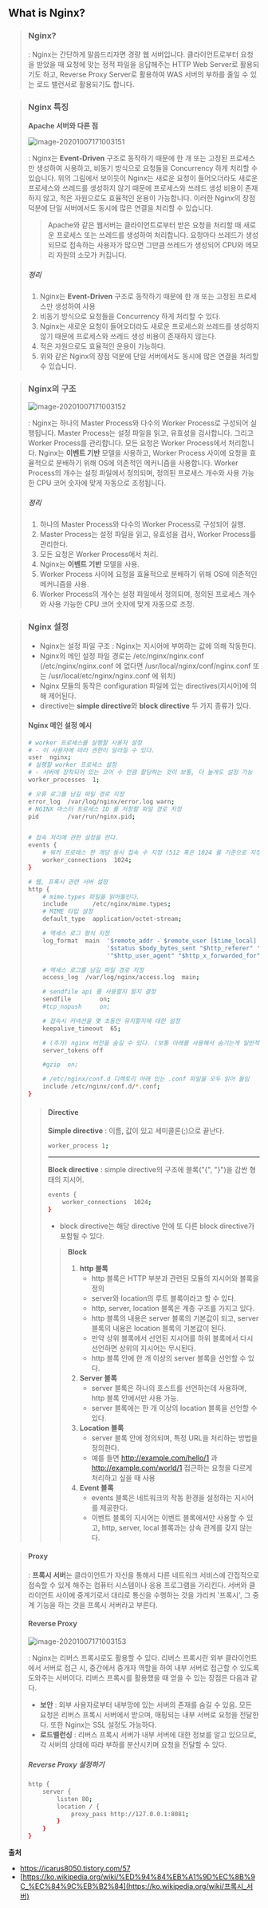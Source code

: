 ## What is Nginx?



> ### Nginx?
>
> : Nginx는 간단하게 말씀드리자면 경량 웹 서버입니다. 클라이언트로부터 요청을 받았을 때 요청에 맞는 정적 파일을 응답해주는 HTTP Web Server로 활용되기도 하고, Reverse Proxy Server로 활용하여 WAS 서버의 부하를 줄일 수 있는 로드 밸런서로 활용되기도 합니다.



> ### Nginx 특징
>
> **Apache 서버와 다른 점** 
>
> ![image-20201007171003151](https://img1.daumcdn.net/thumb/R1280x0/?scode=mtistory2&fname=https%3A%2F%2Fblog.kakaocdn.net%2Fdn%2FTPBD0%2FbtqGdDFarXK%2FjRtmeHaWYBJQQxsKYa4cKK%2Fimg.png)
>
> :  Nginx는 **Event-Driven** 구조로 동작하기 때문에 한 개 또는 고정된 프로세스만 생성하여 사용하고, 비동기 방식으로 요청들을 Concurrency 하게 처리할 수 있습니다. 위의 그림에서 보이듯이 Nginx는 새로운 요청이 들어오더라도 새로운 프로세스와 쓰레드를 생성하지 않기 때문에 프로세스와 쓰레드 생성 비용이 존재하지 않고, 적은 자원으로도 효율적인 운용이 가능합니다. 이러한 Nginx의 장점 덕분에 단일 서버에서도 동시에 많은 연결을 처리할 수 있습니다.
>
> > Apache와 같은 웹서버는 클라이언트로부터 받은 요청을 처리할 때 새로운 프로세스 또는 쓰레드를 생성하여 처리합니다. 요청마다 쓰레드가 생성되므로 접속하는 사용자가 많으면 그만큼 쓰레드가 생성되어 CPU와 메모리 자원의 소모가 커집니다.
>
> ##### 정리
>
> 1. Nginx는 **Event-Driven** 구조로 동작하기 때문에 한 개 또는 고정된 프로세스만 생성하여 사용
> 2. 비동기 방식으로 요청들을 Concurrency 하게 처리할 수 있다.
> 3. Nginx는 새로운 요청이 들어오더라도 새로운 프로세스와 쓰레드를 생성하지 않기 때문에 프로세스와 쓰레드 생성 비용이 존재하지 않는다.
> 4. 적은 자원으로도 효율적인 운용이 가능하다.
> 5. 위와 같은 Nginx의 장점 덕분에 단일 서버에서도 동시에 많은 연결을 처리할 수 있습니다.



> ### Nginx의 구조
>
> ![image-20201007171003152](https://img1.daumcdn.net/thumb/R1280x0/?scode=mtistory2&fname=https%3A%2F%2Fblog.kakaocdn.net%2Fdn%2FcWiJY4%2FbtqGexrcf2p%2FdTPGI6Dkbuscs3bIZyNAY0%2Fimg.jpg)
>
> :  Nginx는 하나의 Master Process와 다수의 Worker Process로 구성되어 실행됩니다. Master Process는 설정 파일을 읽고, 유효성을 검사합니다. 그리고 Worker Process를 관리합니다. 모든 요청은 Worker Process에서 처리합니다. Nginx는 **이벤트 기반** 모델을 사용하고, Worker Process 사이에 요청을 효율적으로 분배하기 위해 OS에 의존적인 메커니즘을 사용합니다. Worker Process의 개수는 설정 파일에서 정의되며, 정의된 프로세스 개수와 사용 가능한 CPU 코어 숫자에 맞게 자동으로 조정됩니다.
>
> ##### 정리
>
> 1. 하나의 Master Process와 다수의 Worker Process로 구성되어 실행.
> 2. Master Process는 설정 파일을 읽고, 유효성을 검사, Worker Process를 관리한다.
> 3. 모든 요청은 Worker Process에서 처리.
> 4. Nginx는 **이벤트 기반** 모델을 사용.
> 5. Worker Process 사이에 요청을 효율적으로 분배하기 위해 OS에 의존적인 메커니즘을 사용.
> 6. Worker Process의 개수는 설정 파일에서 정의되며, 정의된 프로세스 개수와 사용 가능한 CPU 코어 숫자에 맞게 자동으로 조정.



> ### Nginx 설정
>
> - Nginx는 설정 파일 구조 : Nginx는 지시어에 부여하는 값에 의해 작동한다.
> - Nginx의 메인 설정 파일 경로는 /etc/nginx/nginx.conf 
>   (/etc/nginx/nginx.conf 에 없다면 /usr/local/nginx/conf/nginx.conf 또는 /usr/local/etc/nginx/nginx.conf 에 위치)
> - Nginx 모듈의 동작은 configuration 파일에 있는 directives(지시어)에 의해 제어된다.
> - directive는 **simple directive**와 **block directive** 두 가지 종류가 있다.
>
> #### 
>
> #### Nginx 메인 설정 예시
>
> ```bash
> # worker 프로세스를 실행할 사용자 설정
> # - 이 사용자에 따라 권한이 달라질 수 있다.
> user  nginx;
> # 실행할 worker 프로세스 설정
> # - 서버에 장착되어 있는 코어 수 만큼 할당하는 것이 보통, 더 높게도 설정 가능
> worker_processes  1;
> 
> # 오류 로그를 남길 파일 경로 지정
> error_log  /var/log/nginx/error.log warn;
> # NGINX 마스터 프로세스 ID 를 저장할 파일 경로 지정
> pid        /var/run/nginx.pid;
> 
> 
> # 접속 처리에 관한 설정을 한다.
> events {
>     # 워커 프로레스 한 개당 동시 접속 수 지정 (512 혹은 1024 를 기준으로 지정)
>     worker_connections  1024;
> }
> 
> # 웹, 프록시 관련 서버 설정
> http {
>     # mime.types 파일을 읽어들인다.
>     include       /etc/nginx/mime.types;
>     # MIME 타입 설정
>     default_type  application/octet-stream;
> 
>     # 엑세스 로그 형식 지정
>     log_format  main  '$remote_addr - $remote_user [$time_local] "$request" '
>                       '$status $body_bytes_sent "$http_referer" '
>                       '"$http_user_agent" "$http_x_forwarded_for"';
> 
>     # 엑세스 로그를 남길 파일 경로 지정
>     access_log  /var/log/nginx/access.log  main;
> 
>     # sendfile api 를 사용할지 말지 결정
>     sendfile        on;
>     #tcp_nopush     on;
> 
>     # 접속시 커넥션을 몇 초동안 유지할지에 대한 설정
>     keepalive_timeout  65;
> 
>     # (추가) nginx 버전을 숨길 수 있다. (보통 아래를 사용해서 숨기는게 일반적)
>     server_tokens off
> 
>     #gzip  on;
> 
>     # /etc/nginx/conf.d 디렉토리 아래 있는 .conf 파일을 모두 읽어 들임
>     include /etc/nginx/conf.d/*.conf;
> }
> ```
>
> 
>
> > #### Directive
> >
> > **Simple directive** : 이름, 값이 있고 세미콜론(;)으로 끝난다.
> >
> > ```bash
> > worker_process 1;
> > ```
> >
> > ---
> >
> > **Block directive** : simple directive의 구조에 블록("{", "}")을 감싼 형태의 지시어.
> >
> > ```bash
> > events {
> >     worker_connections  1024;
> > }
> > ```
> >
> > -  block directive는 해당 directive 안에 또 다른 block directive가 포함될 수 있다.
> >
> > > **Block**
> > >
> > > 1. **http 블록**
> > >    - http 블록은 HTTP 부분과 관련된 모듈의 지시어와 블록을 정의
> > >    - server와 location의 루트 블록이라고 할 수 있다.
> > >    - http, server, location 블록은 계층 구조를 가지고 있다.
> > >    -  http 블록의 내용은 server 블록의 기본값이 되고, server 블록의 내용은 location 블록의 기본값이 된다.
> > >    - 만약 상위 블록에서 선언된 지시어를 하위 블록에서 다시 선언하면 상위의 지시어는 무시된다.
> > >    - http 블록 안에 한 개 이상의 server 블록을 선언할 수 있다.
> > > 2. **Server 블록**
> > >    - server 블록은 하나의 호스트를 선언하는데 사용하며, http 블록 안에서만 사용 가능.
> > >    - server 블록에는 한 개 이상의 location 블록을 선언할 수 있다.
> > > 3. **Location 블록**
> > >    - server 블록 안에 정의되며, 특정 URL을 처리하는 방법을 정의한다.
> > >    - 예를 들면 http://example.com/hello/1 과 http://example.com/world/1 접근하는 요청을 다르게 처리하고 싶을 때 사용
> > > 4. **Event 블록**
> > >    - events 블록은 네트워크의 작동 환경을 설정하는 지시어를 제공한다.
> > >    - 이벤트 블록의 지시어는 이벤트 블록에서만 사용할 수 있고, http, server, local 블록과는 상속 관계를 갖지 않는다.



> #### Proxy
>
> : **프록시 서버**는 클라이언트가 자신을 통해서 다른 네트워크 서비스에 간접적으로 접속할 수 있게 해주는 컴퓨터 시스템이나 응용 프로그램을 가리킨다. 서버와 클라이언트 사이에 중계기로서 대리로 통신을 수행하는 것을 가리켜 '프록시', 그 중계 기능을 하는 것을 프록시 서버라고 부른다.
>
> #### Reverse Proxy
>
> ![image-20201007171003153](https://img1.daumcdn.net/thumb/R1280x0/?scode=mtistory2&fname=https%3A%2F%2Fblog.kakaocdn.net%2Fdn%2FbbdANA%2FbtqGg5NZBTO%2FkEZK3ZAAojw5CN75twXLVK%2Fimg.jpg)
>
> : Nginx는 리버스 프록시로도 활용할 수 있다. 리버스 프록시란 외부 클라이언트에서 서버로 접근 시, 중간에서 중개자 역할을 하여 내부 서버로 접근할 수 있도록 도와주는 서버이다. 리버스 프록시를 활용했을 때 얻을 수 있는 장점은 다음과 같다.
>
> - **보안** : 외부 사용자로부터 내부망에 있는 서버의 존재를 숨길 수 있음. 모든 요청은 리버스 프록시 서버에서 받으며, 매핑되는 내부 서버로 요청을 전달한다. 또한 Nginx는 SSL 설정도 가능하다.
> - **로드밸런싱** : 리버스 프록시 서버가 내부 서버에 대한 정보를 알고 있으므로, 각 서버의 상태에 따라 부하를 분산시키며 요청을 전달할 수 있다.
>
> ##### Reverse Proxy 설정하기
>
> ```bash
> http {
>     server {
>         listen 80;
>         location / {
>             proxy_pass http://127.0.0.1:8081;
>         }
>     }
> }
> ```



**출처**

- https://icarus8050.tistory.com/57
- [https://ko.wikipedia.org/wiki/%ED%94%84%EB%A1%9D%EC%8B%9C_%EC%84%9C%EB%B2%84](https://ko.wikipedia.org/wiki/프록시_서버)